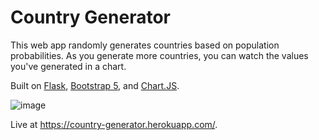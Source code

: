 # Country Generator
This web app randomly generates countries based on population probabilities. As you generate more countries, you can watch the values you've generated in a chart.

Built on [Flask](https://flask.palletsprojects.com/en/2.0.x/), [Bootstrap 5](https://getbootstrap.com/), and [Chart.JS](https://www.chartjs.org/).

![image](https://user-images.githubusercontent.com/76788161/149640985-a5259bf9-8c6d-4a01-ac9b-2ff1936b9ad9.png)

Live at https://country-generator.herokuapp.com/.
